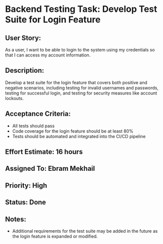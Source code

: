 # Backend Testing Task: Develop Test Suite for Login Feature

## User Story:
As a user, I want to be able to login to the system using my credentials so that I can access my account information.

## Description:
Develop a test suite for the login feature that covers both positive and negative scenarios, including testing for invalid usernames and passwords, testing for successful login, and testing for security measures like account lockouts.

## Acceptance Criteria:
- All tests should pass
- Code coverage for the login feature should be at least 80%
- Tests should be automated and integrated into the CI/CD pipeline

## Effort Estimate: 16 hours

## Assigned To: Ebram Mekhail

## Priority: High

## Status: Done

## Notes:
- Additional requirements for the test suite may be added in the future as the login feature is expanded or modified.
